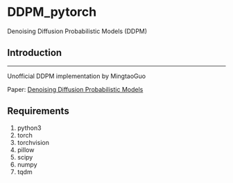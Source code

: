 # DDPM_pytorch
Denoising Diffusion Probabilistic Models (DDPM)

## Introduction
--------------

Unofficial DDPM implementation by MingtaoGuo

Paper: [Denoising Diffusion Probabilistic Models](https://arxiv.org/pdf/2006.11239.pdf)

## Requirements
1. python3
2. torch
3. torchvision
4. pillow
5. scipy
6. numpy
7. tqdm
